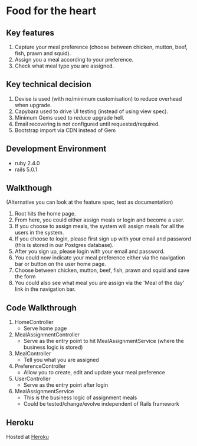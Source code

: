 # Food for the heart

## Key features

1. Capture your meal preference (choose between chicken, mutton, beef, fish, prawn and squid).
2. Assign you a meal according to your preference.
3. Check what meal type you are assigned.

## Key technical decision

1. Devise is used (with no/minimum customisation) to reduce overhead when upgrade.
2. Capybara used to drive UI testing (instead of using view spec).
3. Minimum Gems used to reduce upgrade hell.
4. Email recovering is not configured until requested/required.
5. Bootstrap import via CDN instead of Gem

## Development Environment

- ruby 2.4.0
- rails 5.0.1

## Walkthough
(Alternative you can look at the feature spec, test as documentation)

1. Root hits the home page.
2. From here, you could either assign meals or login and become a user.
3. If you choose to assign meals, the system will assign meals for all the users in the system.
4. If you choose to login, please first sign up with your email and password (this is stored in our Postgres database).
5. After you sign up, please login with your email and password.
6. You could now indicate your meal preference either via the navigation bar or button on the user home page.
7. Choose between chicken, mutton, beef, fish, prawn and squid and save the form
8. You could also see what meal you are assign via the 'Meal of the day' link in the navigation bar.


## Code Walkthrough

1. HomeController
    - Serve home page
2. MealAssignmentController
    - Serve as the entry point to hit MealAssignmentService (where the business logic is stored)
3. MealController
    - Tell you what you are assigned
4. PreferenceController
    - Allow you to create, edit and update your meal preference
5. UserController
    - Serve as the entry point after login
6. MealAssignmentService
    - This is the business logic of assignment meals
    - Could be tested/change/evolve independent of Rails framework
    
## Heroku

Hosted at [Heroku](https://food-for-the-heart.herokuapp.com/)